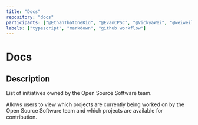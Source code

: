 ```yaml
---
title: "Docs"
repository: "docs"
participants: ["@EthanThatOneKid", "@EvanCPSC", "@VickyaWei", "@weiweili1207"]
labels: ["typescript", "markdown", "github workflow"]
---
```


# Docs

## Description

List of initiatives owned by the Open Source Software team.

Allows users to view which projects are currently being worked on by the Open Source Software team and which projects are available for contribution.
